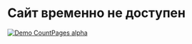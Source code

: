 # Сайт временно не доступен  
[![Demo CountPages alpha](https://i.gifer.com/origin/3a/3ad09d4905511990cccc98d904bd1e94_w200.gif)](https://i.giphy.com/media/5n7VafQgpvmpdRskMp/giphy.mp4)
